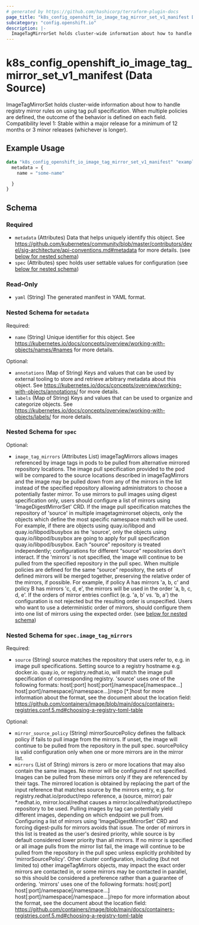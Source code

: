 ```yaml
---
# generated by https://github.com/hashicorp/terraform-plugin-docs
page_title: "k8s_config_openshift_io_image_tag_mirror_set_v1_manifest Data Source - terraform-provider-k8s"
subcategory: "config.openshift.io"
description: |-
  ImageTagMirrorSet holds cluster-wide information about how to handle registry mirror rules on using tag pull specification. When multiple policies are defined, the outcome of the behavior is defined on each field.  Compatibility level 1: Stable within a major release for a minimum of 12 months or 3 minor releases (whichever is longer).
---
```


# k8s_config_openshift_io_image_tag_mirror_set_v1_manifest (Data Source)

ImageTagMirrorSet holds cluster-wide information about how to handle registry mirror rules on using tag pull specification. When multiple policies are defined, the outcome of the behavior is defined on each field.  Compatibility level 1: Stable within a major release for a minimum of 12 months or 3 minor releases (whichever is longer).

## Example Usage

```terraform
data "k8s_config_openshift_io_image_tag_mirror_set_v1_manifest" "example" {
  metadata = {
    name = "some-name"

  }
}
```

<!-- schema generated by tfplugindocs -->
## Schema

### Required

- `metadata` (Attributes) Data that helps uniquely identify this object. See https://github.com/kubernetes/community/blob/master/contributors/devel/sig-architecture/api-conventions.md#metadata for more details. (see [below for nested schema](#nestedatt--metadata))
- `spec` (Attributes) spec holds user settable values for configuration (see [below for nested schema](#nestedatt--spec))

### Read-Only

- `yaml` (String) The generated manifest in YAML format.

<a id="nestedatt--metadata"></a>
### Nested Schema for `metadata`

Required:

- `name` (String) Unique identifier for this object. See https://kubernetes.io/docs/concepts/overview/working-with-objects/names/#names for more details.

Optional:

- `annotations` (Map of String) Keys and values that can be used by external tooling to store and retrieve arbitrary metadata about this object. See https://kubernetes.io/docs/concepts/overview/working-with-objects/annotations/ for more details.
- `labels` (Map of String) Keys and values that can be used to organize and categorize objects. See https://kubernetes.io/docs/concepts/overview/working-with-objects/labels/ for more details.


<a id="nestedatt--spec"></a>
### Nested Schema for `spec`

Optional:

- `image_tag_mirrors` (Attributes List) imageTagMirrors allows images referenced by image tags in pods to be pulled from alternative mirrored repository locations. The image pull specification provided to the pod will be compared to the source locations described in imageTagMirrors and the image may be pulled down from any of the mirrors in the list instead of the specified repository allowing administrators to choose a potentially faster mirror. To use mirrors to pull images using digest specification only, users should configure a list of mirrors using 'ImageDigestMirrorSet' CRD.  If the image pull specification matches the repository of 'source' in multiple imagetagmirrorset objects, only the objects which define the most specific namespace match will be used. For example, if there are objects using quay.io/libpod and quay.io/libpod/busybox as the 'source', only the objects using quay.io/libpod/busybox are going to apply for pull specification quay.io/libpod/busybox. Each “source” repository is treated independently; configurations for different “source” repositories don’t interact.  If the 'mirrors' is not specified, the image will continue to be pulled from the specified repository in the pull spec.  When multiple policies are defined for the same “source” repository, the sets of defined mirrors will be merged together, preserving the relative order of the mirrors, if possible. For example, if policy A has mirrors 'a, b, c' and policy B has mirrors 'c, d, e', the mirrors will be used in the order 'a, b, c, d, e'.  If the orders of mirror entries conflict (e.g. 'a, b' vs. 'b, a') the configuration is not rejected but the resulting order is unspecified. Users who want to use a deterministic order of mirrors, should configure them into one list of mirrors using the expected order. (see [below for nested schema](#nestedatt--spec--image_tag_mirrors))

<a id="nestedatt--spec--image_tag_mirrors"></a>
### Nested Schema for `spec.image_tag_mirrors`

Required:

- `source` (String) source matches the repository that users refer to, e.g. in image pull specifications. Setting source to a registry hostname e.g. docker.io. quay.io, or registry.redhat.io, will match the image pull specification of corressponding registry. 'source' uses one of the following formats: host[:port] host[:port]/namespace[/namespace…] host[:port]/namespace[/namespace…]/repo [*.]host for more information about the format, see the document about the location field: https://github.com/containers/image/blob/main/docs/containers-registries.conf.5.md#choosing-a-registry-toml-table

Optional:

- `mirror_source_policy` (String) mirrorSourcePolicy defines the fallback policy if fails to pull image from the mirrors. If unset, the image will continue to be pulled from the repository in the pull spec. sourcePolicy is valid configuration only when one or more mirrors are in the mirror list.
- `mirrors` (List of String) mirrors is zero or more locations that may also contain the same images. No mirror will be configured if not specified. Images can be pulled from these mirrors only if they are referenced by their tags. The mirrored location is obtained by replacing the part of the input reference that matches source by the mirrors entry, e.g. for registry.redhat.io/product/repo reference, a (source, mirror) pair *.redhat.io, mirror.local/redhat causes a mirror.local/redhat/product/repo repository to be used. Pulling images by tag can potentially yield different images, depending on which endpoint we pull from. Configuring a list of mirrors using 'ImageDigestMirrorSet' CRD and forcing digest-pulls for mirrors avoids that issue. The order of mirrors in this list is treated as the user's desired priority, while source is by default considered lower priority than all mirrors. If no mirror is specified or all image pulls from the mirror list fail, the image will continue to be pulled from the repository in the pull spec unless explicitly prohibited by 'mirrorSourcePolicy'. Other cluster configuration, including (but not limited to) other imageTagMirrors objects, may impact the exact order mirrors are contacted in, or some mirrors may be contacted in parallel, so this should be considered a preference rather than a guarantee of ordering. 'mirrors' uses one of the following formats: host[:port] host[:port]/namespace[/namespace…] host[:port]/namespace[/namespace…]/repo for more information about the format, see the document about the location field: https://github.com/containers/image/blob/main/docs/containers-registries.conf.5.md#choosing-a-registry-toml-table
